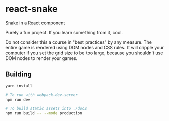 # react-snake
Snake in a React component

Purely a fun project. If you learn something from it, cool.

Do not consider this a course in "best practices" by any measure. The entire
game is rendered using DOM nodes and CSS rules. It will cripple your
computer if you set the grid size to be too large, because you shouldn't
use DOM nodes to render your games.

## Building
```sh
yarn install

# To run with webpack-dev-server
npm run dev

# To build static assets into ./docs
npm run build -- --mode production
```
